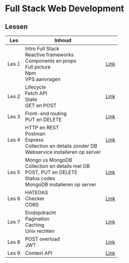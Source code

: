 # Full Stack Web Development

## Lessen

| Les   | Inhoud                                                                                                                   |                          |
| ----- |--------------------------------------------------------------------------------------------------------------------------| ------------------------ |
| Les 1 | Intro Full Stack<br>Reactive frameworks<br>Components en props<br>Full picture<br>Npm<br>VPS aanvragen                   | [Link](./lessen/les1.md) |
| Les 2 | Lifecycle<br>Fetch API<br>State<br>GET en POST                                                                           | [Link](./lessen/les2.md) |
| Les 3 | Front-end routing<br>PUT en DELETE                                                                                       | [Link](./lessen/les3.md) |
| Les 4 | HTTP en REST<br>Postman<br>Express<br>Collection en details zonder DB<br>Webservice installeren op server                | [Link](./lessen/les4.md) |
| Les 5 | Mongo vs MongoDB<br>Collection en details met DB<br>POST, PUT en DELETE<br>Status codes<br>MongoDB installeren op server | [Link](./lessen/les5.md) |
| Les 6 | HATEOAS<br>Checker<br>CORS                                                                                               | [Link](./lessen/les6.md) |
| Les 7 | Eindopdracht<br>Pagination<br>Caching<br>Unix rechten                                                                    | [Link](./lessen/les7.md) |
| Les 8 | POST overload<br>JWT                                                                                                     | [Link](./lessen/les8.md) |
| Les 9 | Context API                                                                                                              | [Link](./lessen/les9.md) |